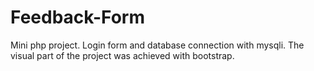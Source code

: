 # Feedback-Form
Mini php project. Login form and database connection with mysqli. The visual part of the project was achieved with bootstrap.
